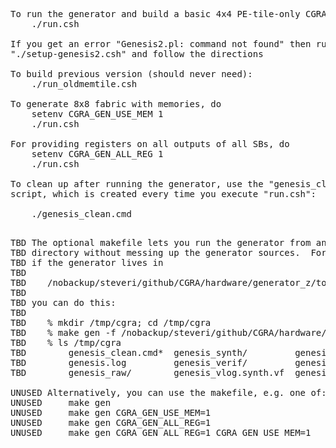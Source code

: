 <pre>
To run the generator and build a basic 4x4 PE-tile-only CGRA chip:
    ./run.csh

If you get an error "Genesis2.pl: command not found" then run 
"./setup-genesis2.csh" and follow the directions

To build previous version (should never need):
    ./run_oldmemtile.csh

To generate 8x8 fabric with memories, do
    setenv CGRA_GEN_USE_MEM 1
    ./run.csh

For providing registers on all outputs of all SBs, do
    setenv CGRA_GEN_ALL_REG 1
    ./run.csh

To clean up after running the generator, use the "genesis_clean"
script, which is created every time you execute "run.csh":

    ./genesis_clean.cmd

</pre>



<pre>
TBD The optional makefile lets you run the generator from any remote
TBD directory without messing up the generator sources.  For example,
TBD if the generator lives in
TBD 
TBD    /nobackup/steveri/github/CGRA/hardware/generator_z/top
TBD 
TBD you can do this:
TBD 
TBD    % mkdir /tmp/cgra; cd /tmp/cgra
TBD    % make gen -f /nobackup/steveri/github/CGRA/hardware/generator_z/top/Makefile
TBD    % ls /tmp/cgra
TBD        genesis_clean.cmd*  genesis_synth/         genesis_vlog.verif.vf
TBD        genesis.log         genesis_verif/         genesis_vlog.vf
TBD        genesis_raw/        genesis_vlog.synth.vf  genesis_work/

UNUSED Alternatively, you can use the makefile, e.g. one of:
UNUSED     make gen
UNUSED     make gen CGRA_GEN_USE_MEM=1
UNUSED     make gen CGRA_GEN_ALL_REG=1
UNUSED     make gen CGRA_GEN_ALL_REG=1 CGRA_GEN_USE_MEM=1
</pre>
